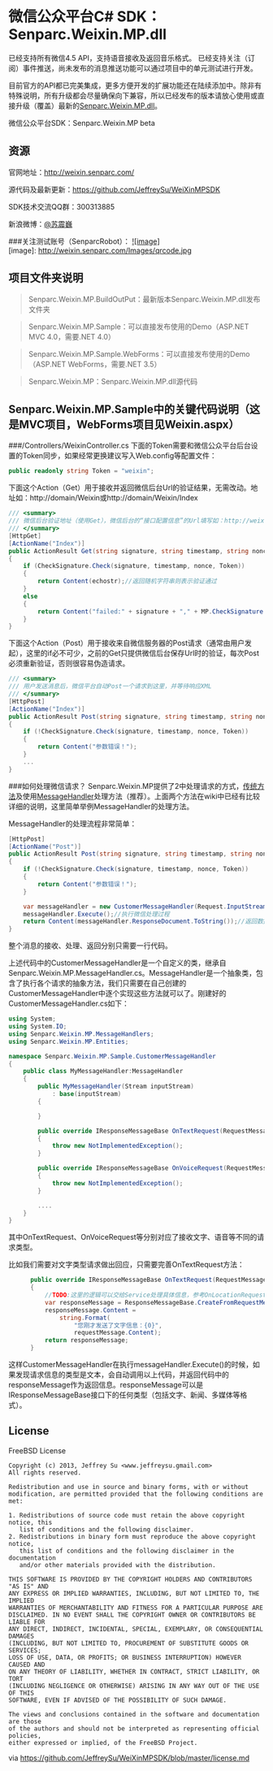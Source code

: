 微信公众平台C# SDK：Senparc.Weixin.MP.dll
=================


已经支持所有微信4.5 API，支持语音接收及返回音乐格式。 已经支持关注（订阅）事件推送，尚未发布的消息推送功能可以通过项目中的单元测试进行开发。

目前官方的API都已完美集成，更多方便开发的扩展功能还在陆续添加中。除非有特殊说明，所有升级都会尽量确保向下兼容，所以已经发布的版本请放心使用或直接升级（覆盖）最新的[Senparc.Weixin.MP.dll](https://github.com/JeffreySu/WeiXinMPSDK/tree/master/Senparc.Weixin.MP.BuildOutPut)。

微信公众平台SDK：Senparc.Weixin.MP beta

资源
----------------
官网地址：http://weixin.senparc.com/

源代码及最新更新：https://github.com/JeffreySu/WeiXinMPSDK

SDK技术交流QQ群：300313885

新浪微博：[@苏震巍](http://weibo.com/jeffreysu1984)

###关注测试账号（SenparcRobot）：
[![image]](http://weixin.senparc.com/)  
[image]: http://weixin.senparc.com/Images/qrcode.jpg

项目文件夹说明
--------------
> Senparc.Weixin.MP.BuildOutPut：最新版本Senparc.Weixin.MP.dll发布文件夹

> Senparc.Weixin.MP.Sample：可以直接发布使用的Demo（ASP.NET MVC 4.0，需要.NET 4.0）

> Senparc.Weixin.MP.Sample.WebForms：可以直接发布使用的Demo（ASP.NET WebForms，需要.NET 3.5）

> Senparc.Weixin.MP：Senparc.Weixin.MP.dll源代码

Senparc.Weixin.MP.Sample中的关键代码说明（这是MVC项目，WebForms项目见Weixin.aspx）
--------------
###/Controllers/WeixinController.cs
下面的Token需要和微信公众平台后台设置的Token同步，如果经常更换建议写入Web.config等配置文件：
```C#
public readonly string Token = "weixin";
```
下面这个Action（Get）用于接收并返回微信后台Url的验证结果，无需改动。地址如：http://domain/Weixin或http://domain/Weixin/Index
```C#
/// <summary>
/// 微信后台验证地址（使用Get），微信后台的“接口配置信息”的Url填写如：http://weixin.senparc.com/weixin
/// </summary>
[HttpGet]
[ActionName("Index")]
public ActionResult Get(string signature, string timestamp, string nonce, string echostr)
{
    if (CheckSignature.Check(signature, timestamp, nonce, Token))
    {
        return Content(echostr);//返回随机字符串则表示验证通过
    }
    else
    {
        return Content("failed:" + signature + "," + MP.CheckSignature.GetSignature(timestamp, nonce, Token));
    }
}
```
下面这个Action（Post）用于接收来自微信服务器的Post请求（通常由用户发起），这里的if必不可少，之前的Get只提供微信后台保存Url时的验证，每次Post必须重新验证，否则很容易伪造请求。
```C#
/// <summary>
/// 用户发送消息后，微信平台自动Post一个请求到这里，并等待响应XML
/// </summary>
[HttpPost]
[ActionName("Index")]
public ActionResult Post(string signature, string timestamp, string nonce, string echostr)
{
    if (!CheckSignature.Check(signature, timestamp, nonce, Token))
    {
        return Content("参数错误！");
    }
    ...
}
```
###如何处理微信请求？
Senparc.Weixin.MP提供了2中处理请求的方式，[传统方法](https://github.com/JeffreySu/WeiXinMPSDK/wiki/处理微信信息的常规方法)及使用[MessageHandler](https://github.com/JeffreySu/WeiXinMPSDK/wiki/%E5%A6%82%E4%BD%95%E4%BD%BF%E7%94%A8MessageHandler%E7%AE%80%E5%8C%96%E6%B6%88%E6%81%AF%E5%A4%84%E7%90%86%E6%B5%81%E7%A8%8B)处理方法（推荐）。上面两个方法在wiki中已经有比较详细的说明，这里简单举例MessageHandler的处理方法。

MessageHandler的处理流程非常简单：
``` C#
[HttpPost]
[ActionName("Post")]
public ActionResult Post(string signature, string timestamp, string nonce, string echostr)
{
    if (!CheckSignature.Check(signature, timestamp, nonce, Token))
    {
        return Content("参数错误！");
    }

    var messageHandler = new CustomerMessageHandler(Request.InputStream);//接收消息
    messageHandler.Execute();//执行微信处理过程
    return Content(messageHandler.ResponseDocument.ToString());//返回数据
}
```
整个消息的接收、处理、返回分别只需要一行代码。

上述代码中的CustomerMessageHandler是一个自定义的类，继承自Senparc.Weixin.MP.MessageHandler.cs。MessageHandler是一个抽象类，包含了执行各个请求的抽象方法，我们只需要在自己创建的CustomerMessageHandler中逐个实现这些方法就可以了。刚建好的CustomerMessageHandler.cs如下：
```C#
using System;
using System.IO;
using Senparc.Weixin.MP.MessageHandlers;
using Senparc.Weixin.MP.Entities;

namespace Senparc.Weixin.MP.Sample.CustomerMessageHandler
{
    public class MyMessageHandler:MessageHandler
    {
        public MyMessageHandler(Stream inputStream)
            : base(inputStream)
        {

        }

        public override IResponseMessageBase OnTextRequest(RequestMessageText requestMessage)
        {
            throw new NotImplementedException();
        }

        public override IResponseMessageBase OnVoiceRequest(RequestMessageVoice requestMessage)
        {
            throw new NotImplementedException();
        }

        ....
    }
}
```
其中OnTextRequest、OnVoiceRequest等分别对应了接收文字、语音等不同的请求类型。

比如我们需要对文字类型请求做出回应，只需要完善OnTextRequest方法：
```C#
      public override IResponseMessageBase OnTextRequest(RequestMessageText requestMessage)
      {
          //TODO:这里的逻辑可以交给Service处理具体信息，参考OnLocationRequest方法或/Service/LocationSercice.cs
          var responseMessage = ResponseMessageBase.CreateFromRequestMessage<ResponseMessageText>(RequestMessage);//v0.3版本之前的非泛型方法仍然有效
          responseMessage.Content =
              string.Format(
                  "您刚才发送了文字信息：{0}",
                  requestMessage.Content);
          return responseMessage;
      }
```
这样CustomerMessageHandler在执行messageHandler.Execute()的时候，如果发现请求信息的类型是文本，会自动调用以上代码，并返回代码中的responseMessage作为返回信息。responseMessage可以是IResponseMessageBase接口下的任何类型（包括文字、新闻、多媒体等格式）。


License
--------------
FreeBSD License
```
Copyright (c) 2013, Jeffrey Su <www.jeffreysu.gmail.com>
All rights reserved.

Redistribution and use in source and binary forms, with or without
modification, are permitted provided that the following conditions are met: 

1. Redistributions of source code must retain the above copyright notice, this
   list of conditions and the following disclaimer. 
2. Redistributions in binary form must reproduce the above copyright notice,
   this list of conditions and the following disclaimer in the documentation
   and/or other materials provided with the distribution. 

THIS SOFTWARE IS PROVIDED BY THE COPYRIGHT HOLDERS AND CONTRIBUTORS "AS IS" AND
ANY EXPRESS OR IMPLIED WARRANTIES, INCLUDING, BUT NOT LIMITED TO, THE IMPLIED
WARRANTIES OF MERCHANTABILITY AND FITNESS FOR A PARTICULAR PURPOSE ARE
DISCLAIMED. IN NO EVENT SHALL THE COPYRIGHT OWNER OR CONTRIBUTORS BE LIABLE FOR
ANY DIRECT, INDIRECT, INCIDENTAL, SPECIAL, EXEMPLARY, OR CONSEQUENTIAL DAMAGES
(INCLUDING, BUT NOT LIMITED TO, PROCUREMENT OF SUBSTITUTE GOODS OR SERVICES;
LOSS OF USE, DATA, OR PROFITS; OR BUSINESS INTERRUPTION) HOWEVER CAUSED AND
ON ANY THEORY OF LIABILITY, WHETHER IN CONTRACT, STRICT LIABILITY, OR TORT
(INCLUDING NEGLIGENCE OR OTHERWISE) ARISING IN ANY WAY OUT OF THE USE OF THIS
SOFTWARE, EVEN IF ADVISED OF THE POSSIBILITY OF SUCH DAMAGE.

The views and conclusions contained in the software and documentation are those
of the authors and should not be interpreted as representing official policies, 
either expressed or implied, of the FreeBSD Project.
```
via https://github.com/JeffreySu/WeiXinMPSDK/blob/master/license.md
